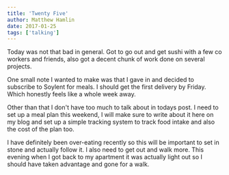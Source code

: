 ```yaml
---
title: 'Twenty Five'
author: Matthew Hamlin
date: 2017-01-25
tags: ['talking']
---
```


Today was not that bad in general. Got to go out and get sushi with a few co workers and friends,
also got a decent chunk of work done on several projects.

One small note I wanted to make was that I gave in and decided to subscribe to Soylent for meals. I should
get the first delivery by Friday. Which honestly feels like a whole week away.

Other than that I don't have too much to talk about in todays post. I need to set up a meal plan this weekend, I will
make sure to write about it here on my blog and set up a simple tracking system to track food intake and also
the cost of the plan too.

I have definitely been over-eating recently so this will be important to set in stone and actually follow it. I also need to get out and walk more. This evening when I got back to my apartment it was actually light out so I should have taken advantage and gone for a walk.
